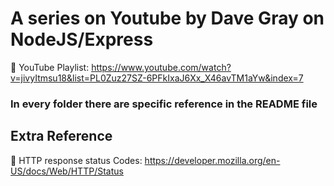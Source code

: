 
# A series on Youtube by Dave Gray on NodeJS/Express

🚀 YouTube Playlist: https://www.youtube.com/watch?v=jivyItmsu18&list=PL0Zuz27SZ-6PFkIxaJ6Xx_X46avTM1aYw&index=7

### In every folder there are specific reference in the README file

## Extra Reference

  🚀 HTTP response status Codes: https://developer.mozilla.org/en-US/docs/Web/HTTP/Status

  



